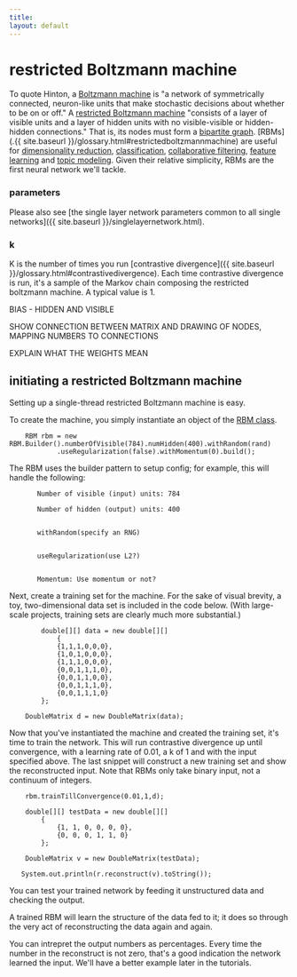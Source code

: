 ```yaml
---
title: 
layout: default
---
```


# restricted Boltzmann machine

To quote Hinton, a [Boltzmann machine](http://www.scholarpedia.org/article/Boltzmann_machine) is "a network of symmetrically connected, neuron-like units that make stochastic decisions about whether to be on or off." A [restricted Boltzmann machine](http://www.scholarpedia.org/article/Boltzmann_machine#Restricted_Boltzmann_machines) "consists of a layer of visible units and a layer of hidden units with no visible-visible or hidden-hidden connections." That is, its nodes must form a [bipartite graph](https://en.wikipedia.org/wiki/Bipartite_graph). [RBMs](.{{ site.baseurl }}/glossary.html#restrictedboltzmannmachine) are useful for [dimensionality reduction](https://en.wikipedia.org/wiki/Dimensionality_reduction), [classification](https://en.wikipedia.org/wiki/Statistical_classification), [collaborative filtering](https://en.wikipedia.org/wiki/Collaborative_filtering), [feature learning](https://en.wikipedia.org/wiki/Feature_learning) and [topic modeling](https://en.wikipedia.org/wiki/Topic_model). Given their relative simplicity, RBMs are the first neural network we'll tackle.

### parameters

Please also see [the single layer network parameters common to all single networks]({{ site.baseurl }}/singlelayernetwork.html).

### k 

K is the number of times you run [contrastive divergence]({{ site.baseurl }}/glossary.html#contrastivedivergence). Each time contrastive divergence is run, it's a sample of the Markov chain composing the restricted boltzmann machine. A typical value is 1.

BIAS - HIDDEN AND VISIBLE

SHOW CONNECTION BETWEEN MATRIX AND DRAWING OF NODES, MAPPING NUMBERS TO CONNECTIONS

EXPLAIN WHAT THE WEIGHTS MEAN

## initiating a restricted Boltzmann machine 

Setting up a single-thread restricted Boltzmann machine is easy. 

To create the machine, you simply instantiate an object of the [RBM class](../doc/com/ccc/deeplearning/rbm/RBM.html).


		RBM rbm = new RBM.Builder().numberOfVisible(784).numHidden(400).withRandom(rand)
				.useRegularization(false).withMomentum(0).build();

The RBM uses the builder pattern to setup config; for example, this will handle the following:

           Number of visible (input) units: 784

           Number of hidden (output) units: 400 


           withRandom(specify an RNG)


           useRegularization(use L2?)


           Momentum: Use momentum or not?

Next, create a training set for the machine. For the sake of visual brevity, a toy, two-dimensional data set is included in the code below. (With large-scale projects, training sets are clearly much more substantial.)


            double[][] data = new double[][]
				{
				{1,1,1,0,0,0},
				{1,0,1,0,0,0},
				{1,1,1,0,0,0},
				{0,0,1,1,1,0},
				{0,0,1,1,0,0},
				{0,0,1,1,1,0},
				{0,0,1,1,1,0}
			};

		DoubleMatrix d = new DoubleMatrix(data);

Now that you've instantiated the machine and created the training set, it's time to train the network. This will run contrastive divergence up until convergence, with a learning rate of 0.01, a k of 1 and with the input specified above. The last snippet will construct a new training set and show the reconstructed input. Note that RBMs only take binary input, not a continuum of integers.



		rbm.trainTillConvergence(0.01,1,d);
		
        double[][] testData = new double[][]
			{
			    {1, 1, 0, 0, 0, 0},
				{0, 0, 0, 1, 1, 0}
			};

		DoubleMatrix v = new DoubleMatrix(testData);	

       System.out.println(r.reconstruct(v).toString());


You can test your trained network by feeding it unstructured data and checking the output.

A trained RBM will learn the structure of the data fed to it; it does so through the very act of reconstructing the data again and again. 

You can intrepret the output numbers as percentages. Every time the number in the reconstruct is not zero, that's a good indication the network learned the input. We'll have a better example later in the tutorials.